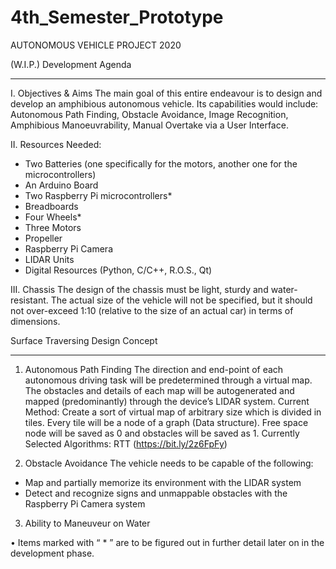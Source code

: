 # 4th_Semester_Prototype
 
 AUTONOMOUS VEHICLE PROJECT 2020


 (W.I.P.) Development Agenda
 _______________________________________________________________________________________________________________________________________

 I.	Objectives & Aims
 The main goal of this entire endeavour is to design and develop an amphibious autonomous vehicle. Its capabilities would include: Autonomous Path Finding, Obstacle Avoidance, Image Recognition, Amphibious Manoeuvrability, Manual Overtake via a User Interface.

 II.	Resources Needed:
 -	Two Batteries (one specifically for the motors, another one for the microcontrollers)
 -	An Arduino Board
 -	Two Raspberry Pi microcontrollers*
 -	Breadboards
 -	Four Wheels*
 -	Three Motors
 - Propeller
 -	Raspberry Pi Camera
 -	LIDAR Units
 -	Digital Resources (Python, C/C++, R.O.S., Qt)

 III. Chassis
 The design of the chassis must be light, sturdy and water-resistant. The actual size of the vehicle will not be specified, but it should not over-exceed 1:10 (relative to the size of an actual car) in terms of dimensions.



 Surface Traversing Design Concept
 _______________________________________________________________________________________________________________________________________

 1.	Autonomous Path Finding
 The direction and end-point of each autonomous driving task will be predetermined through a virtual map. The obstacles and details of each map will be autogenerated and mapped (predominantly) through the device’s LIDAR system.
 Current Method: Create a sort of virtual map of arbitrary size which is divided in tiles. Every tile will be a node of a graph (Data structure). Free space node will be saved as 0 and obstacles will be saved as 1. 
 Currently Selected Algorithms: RTT (https://bit.ly/2z6FpFy)

 2.	Obstacle Avoidance
 The vehicle needs to be capable of the following:
 -	Map and partially memorize its environment with the LIDAR system
 -	Detect and recognize signs and unmappable obstacles with the Raspberry Pi Camera system
 
 3. Ability to Maneuveur on Water


 •	Items marked with “ * ” are to be figured out in further detail later on in the development phase.
